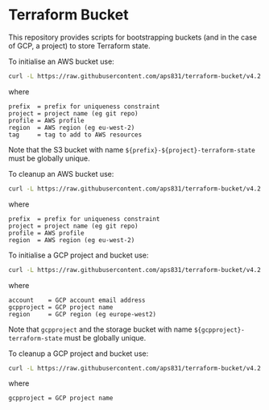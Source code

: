 # Terraform Bucket

This repository provides scripts for bootstrapping buckets (and in the case of GCP, a project) to store Terraform state.

To initialise an AWS bucket use:

```bash
curl -L https://raw.githubusercontent.com/aps831/terraform-bucket/v4.2.0/aws-init.sh | bash -s -- --prefix ${prefix} --project ${project} --profile ${profile} --region ${region} --tag ${tag}
```

where

```text
prefix  = prefix for uniqueness constraint
project = project name (eg git repo)
profile = AWS profile
region  = AWS region (eg eu-west-2)
tag     = tag to add to AWS resources
```

Note that the S3 bucket with name `${prefix}-${project}-terraform-state` must be globally unique.

To cleanup an AWS bucket use:

```bash
curl -L https://raw.githubusercontent.com/aps831/terraform-bucket/v4.2.0/aws-cleanup.sh | bash -s -- --prefix ${prefix} --project ${project} --profile ${profile} --region ${region}
```

where

```text
prefix  = prefix for uniqueness constraint
project = project name (eg git repo)
profile = AWS profile
region  = AWS region (eg eu-west-2)
```

To initialise a GCP project and bucket use:

```bash
curl -L https://raw.githubusercontent.com/aps831/terraform-bucket/v4.2.0/gcp-init.sh | bash -s -- --account ${account} --gcpproject ${gcpproject} --region ${region}
```

where

```text
account    = GCP account email address
gcpproject = GCP project name
region     = GCP region (eg europe-west2)
```

Note that `gcpproject` and the storage bucket with name `${gcpproject}-terraform-state` must be globally unique.

To cleanup a GCP project and bucket use:

```bash
curl -L https://raw.githubusercontent.com/aps831/terraform-bucket/v4.2.0/gcp-cleanup.sh | bash -s -- --gcpproject ${gcpproject}
```

where

```text
gcpproject = GCP project name
```
